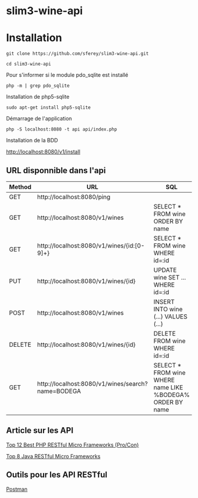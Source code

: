 # slim3-wine-api

# Installation

`git clone https://github.com/sferey/slim3-wine-api.git`

`cd slim3-wine-api`

Pour s'informer si le module pdo_sqlite est installé

`php -m | grep pdo_sqlite`

Installation de php5-sqlite

`sudo apt-get install php5-sqlite`

Démarrage de l'application

`php -S localhost:8080 -t api api/index.php`

Installation de la BDD

[http://localhost:8080/v1/install](http://localhost:8080/v1/install)

## URL disponnible dans l'api
| Method | URL | SQL |
| ----- | --------- | --- |
| GET | http://localhost:8080/ping |
| GET | http://localhost:8080/v1/wines | SELECT * FROM wine ORDER BY name |
| GET | http://localhost:8080/v1/wines/{id:[0-9]+} | SELECT * FROM wine WHERE id=:id |
| PUT | http://localhost:8080/v1/wines/{id} | UPDATE wine SET ... WHERE id=:id |
| POST | http://localhost:8080/v1/wines	| INSERT INTO wine (...) VALUES (...) |
| DELETE | http://localhost:8080/v1/wines/{id} | DELETE FROM wine WHERE id=:id |
| GET | http://localhost:8080/v1/wines/search?name=BODEGA |	SELECT * FROM wine WHERE name LIKE %BODEGA% ORDER BY name |

## Article sur les API

[Top 12 Best PHP RESTful Micro Frameworks (Pro/Con)](http://www.gajotres.net/best-available-php-restful-micro-frameworks/)

[Top 8 Java RESTful Micro Frameworks](http://www.gajotres.net/best-available-java-restful-micro-frameworks/)

## Outils pour les API RESTful

[Postman](https://www.getpostman.com/)

